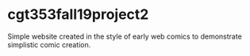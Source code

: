 # cgt353fall19project2
Simple website created in the style of early web comics to demonstrate simplistic comic creation.
